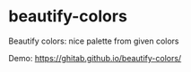 # beautify-colors
Beautify colors: nice palette from given colors

Demo: https://ghitab.github.io/beautify-colors/
